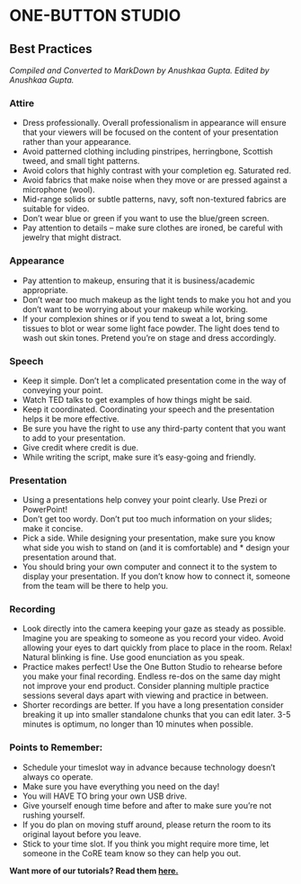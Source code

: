 # ONE-BUTTON STUDIO
## Best Practices
*Compiled and Converted to MarkDown by Anushkaa Gupta. Edited by Anushkaa Gupta.*

### Attire
* Dress professionally. Overall professionalism in appearance will ensure that your viewers will be focused on the content of your presentation rather than your appearance.
* Avoid patterned clothing including pinstripes, herringbone, Scottish tweed, and small tight patterns.
* Avoid colors that highly contrast with your completion eg. Saturated red. 
* Avoid fabrics that make noise when they move or are pressed against a microphone (wool).
* Mid-range solids or subtle patterns, navy, soft non-textured fabrics are suitable for video.
* Don’t wear blue or green if you want to use the blue/green screen.
* Pay attention to details – make sure clothes are ironed, be careful with jewelry that might distract. 


### Appearance 
* Pay attention to makeup, ensuring that it is business/academic appropriate.
* Don’t wear too much makeup as the light tends to make you hot and you don’t want to be worrying about your makeup while working. 
* If your complexion shines or if you tend to sweat a lot, bring some tissues to blot or wear some light face powder.
The light does tend to wash out skin tones. Pretend you’re on stage and dress accordingly. 


### Speech
* Keep it simple. Don’t let a complicated presentation come in the way of conveying your point.
* Watch TED talks to get examples of how things might be said.
* Keep it coordinated. Coordinating your speech and the presentation helps it be more effective. 
* Be sure you have the right to use any third-party content that you want to add to your presentation.
* Give credit where credit is due.
* While writing the script, make sure it’s easy-going and friendly. 


### Presentation
* Using a presentations help convey your point clearly. Use Prezi or PowerPoint! 
* Don’t get too wordy. Don’t put too much information on your slides; make it concise. 
* Pick a side. While designing your presentation, make sure you know what side you wish to stand on (and it is comfortable) and * design your presentation around that.
* You should bring your own computer and connect it to the system to display your presentation. If you don’t know how to connect it, someone from the team will be there to help you.


### Recording
* Look directly into the camera keeping your gaze as steady as possible. Imagine you are speaking to someone as you record your video. Avoid allowing your eyes to dart quickly from place to place in the room. Relax! Natural blinking is fine.
Use good enunciation as you speak.
* Practice makes perfect! Use the One Button Studio to rehearse before you make your final recording. Endless re-dos on the same day might not improve your end product. Consider planning multiple practice sessions several days apart with viewing and practice in between.
* Shorter recordings are better. If you have a long presentation consider breaking it up into smaller standalone chunks that you can edit later. 3-5 minutes is optimum, no longer than 10 minutes when possible.


### Points to Remember:
* Schedule your timeslot way in advance because technology doesn’t always co operate. 
* Make sure you have everything you need on the day! 
* You will HAVE TO bring your own USB drive.
* Give yourself enough time before and after to make sure you’re not rushing yourself.
* If you do plan on moving stuff around, please return the room to its original layout before you leave. 
* Stick to your time slot. If you think you might require more time, let someone in the CoRE team know so they can help you out.


**Want more of our tutorials? Read them [here.](https://github.com/wooster-core/Documentation/blob/master/README.md)**

